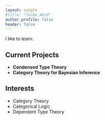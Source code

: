 ```yaml
---
layout: single 
#title: "Taiba Abid"
author_profile: false
header: false
--- 
```




I like to learn. 

## Current Projects
- **Condensed Type Theory**   
- **Category Theory for Bayesian Inference**

## Interests
- Category Theory
- Categorical Logic
- Dependent Type Theory

